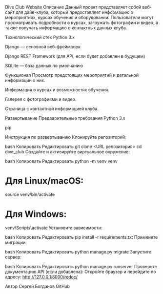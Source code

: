 Dive Club Website
Описание
Данный проект представляет собой веб-сайт для дайв-клуба, который предоставляет информацию о мероприятиях, курсах обучения и оборудовании. Пользователи могут просматривать подробности о курсах, загружать фотографии и видео, а также получать информацию о контактных данных клуба.

Технологический стек
Python 3.x

Django — основной веб-фреймворк

Django REST Framework (для API, если будет добавлен в будущем)

SQLite — база данных по умолчанию

Функционал
Просмотр предстоящих мероприятий и детальной информации о них.

Информация о курсах и возможностях обучения.

Галерея с фотографиями и видео.

Страница с контактной информацией клуба.

Развертывание
Предварительные требования
Python 3.x

pip

Инструкция по развертыванию
Клонируйте репозиторий:

bash
Копировать
Редактировать
git clone <URL репозитория>
cd dive_club
Создайте и активируйте виртуальное окружение:

bash
Копировать
Редактировать
python -m venv venv
# Для Linux/macOS:
source venv/bin/activate
# Для Windows:
venv\Scripts\activate
Установите зависимости:

bash
Копировать
Редактировать
pip install -r requirements.txt
Примените миграции:

bash
Копировать
Редактировать
python manage.py migrate
Запустите сервер:

bash
Копировать
Редактировать
python manage.py runserver
Проверьте документацию API (если добавлена): Откройте браузер и перейдите по адресу: http://127.0.0.1:8000/redoc/

Автор
Сергей Богданов
GitHub
